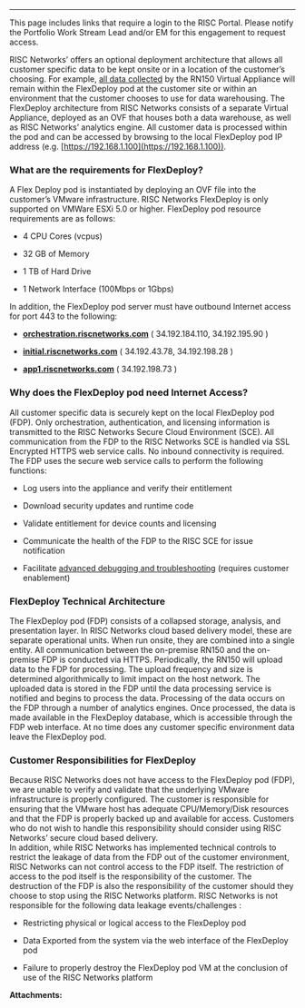   

  

|    |    |    |    |
| --- | --- | --- | --- |

  

* * *

  

This page includes links that require a login to the RISC Portal. Please notify the Portfolio Work Stream Lead and/or EM for this engagement to request access.

RISC Networks’ offers an optional deployment architecture that allows all customer specific data to be kept onsite or in a location of the customer’s choosing. For example, [all data collected](https://documentation.riscnetworks.com/overview/what-we-collect) by the RN150 Virtual Appliance will remain within the FlexDeploy pod at the customer site or within an environment that the customer chooses to use for data warehousing. The FlexDeploy architecture from RISC Networks consists of a separate Virtual Appliance, deployed as an OVF that houses both a data warehouse, as well as RISC Networks’ analytics engine. All customer data is processed within the pod and can be accessed by browsing to the local FlexDeploy pod IP address (e.g. [https://192.168.1.100](https://192.168.1.100)).

### What are the requirements for FlexDeploy?

A Flex Deploy pod is instantiated by deploying an OVF file into the customer’s VMware infrastructure. RISC Networks FlexDeploy is only supported on VMWare ESXi 5.0 or higher. FlexDeploy pod resource requirements are as follows:

*   4 CPU Cores (vcpus)
    
*   32 GB of Memory
    
*   1 TB of Hard Drive
    
*   1 Network Interface (100Mbps or 1Gbps)
    

In addition, the FlexDeploy pod server must have outbound Internet access for port 443 to the following:

*   **[orchestration.riscnetworks.com](http://orchestration.riscnetworks.com)** ( 34.192.184.110, 34.192.195.90 )
    
*   **[initial.riscnetworks.com](http://initial.riscnetworks.com)** ( 34.192.43.78, 34.192.198.28 )
    
*   **[app1.riscnetworks.com](http://app1.riscnetworks.com)** ( 34.192.198.73 )
    

### Why does the FlexDeploy pod need Internet Access?

All customer specific data is securely kept on the local FlexDeploy pod (FDP). Only orchestration, authentication, and licensing information is transmitted to the RISC Networks Secure Cloud Environment (SCE). All communication from the FDP to the RISC Networks SCE is handled via SSL Encrypted HTTPS web service calls. No inbound connectivity is required. The FDP uses the secure web service calls to perform the following functions:

*   Log users into the appliance and verify their entitlement
    
*   Download security updates and runtime code
    
*   Validate entitlement for device counts and licensing
    
*   Communicate the health of the FDP to the RISC SCE for issue notification
    
*   Facilitate [advanced debugging and troubleshooting](https://documentation.riscnetworks.com/overview/architecture%252C-data-handling%252C-and-security/advanced-debugging) (requires customer enablement)
    

### FlexDeploy Technical Architecture

The FlexDeploy pod (FDP) consists of a collapsed storage, analysis, and presentation layer. In RISC Networks cloud based delivery model, these are separate operational units. When run onsite, they are combined into a single entity. All communication between the on-premise RN150 and the on-premise FDP is conducted via HTTPS. Periodically, the RN150 will upload data to the FDP for processing. The upload frequency and size is determined algorithmically to limit impact on the host network. The uploaded data is stored in the FDP until the data processing service is notified and begins to process the data. Processing of the data occurs on the FDP through a number of analytics engines. Once processed, the data is made available in the FlexDeploy database, which is accessible through the FDP web interface. At no time does any customer specific environment data leave the FlexDeploy pod.

### Customer Responsibilities for FlexDeploy

Because RISC Networks does not have access to the FlexDeploy pod (FDP), we are unable to verify and validate that the underlying VMware infrastructure is properly configured. The customer is responsible for ensuring that the VMware host has adequate CPU/Memory/Disk resources and that the FDP is properly backed up and available for access. Customers who do not wish to handle this responsibility should consider using RISC Networks’ secure cloud based delivery.  
In addition, while RISC Networks has implemented technical controls to restrict the leakage of data from the FDP out of the customer environment, RISC Networks can not control access to the FDP itself. The restriction of access to the pod itself is the responsibility of the customer. The destruction of the FDP is also the responsibility of the customer should they choose to stop using the RISC Networks platform. RISC Networks is not responsible for the following data leakage events/challenges :

*   Restricting physical or logical access to the FlexDeploy pod
    
*   Data Exported from the system via the web interface of the FlexDeploy pod
    
*   Failure to properly destroy the FlexDeploy pod VM at the conclusion of use of the RISC Networks platform

 **Attachments:** 


